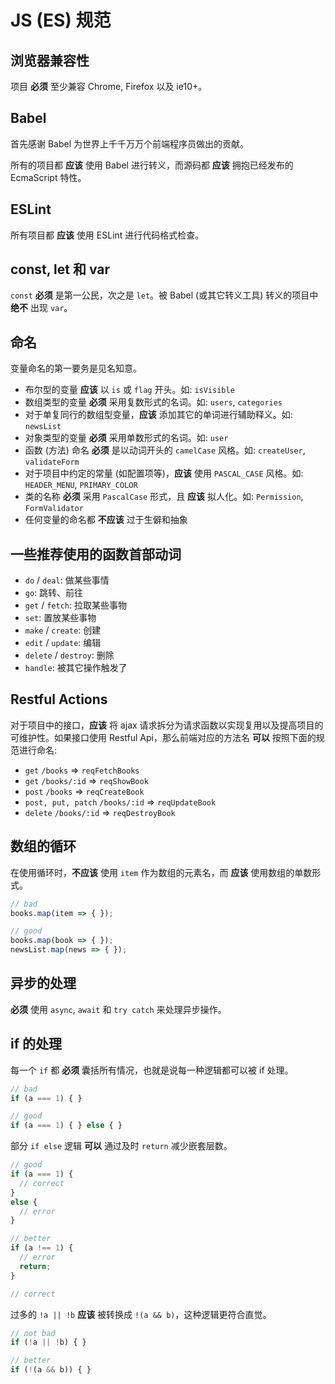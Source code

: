 # JS (ES) 规范

## 浏览器兼容性

项目 **必须** 至少兼容 Chrome, Firefox 以及 ie10+。

## Babel

首先感谢 Babel 为世界上千千万万个前端程序员做出的贡献。

所有的项目都 **应该** 使用 Babel 进行转义，而源码都 **应该** 拥抱已经发布的 EcmaScript 特性。

## ESLint

所有项目都 **应该** 使用 ESLint 进行代码格式检查。

## const, let 和 var

`const` **必须** 是第一公民，次之是 `let`。被 Babel (或其它转义工具) 转义的项目中 **绝不** 出现 `var`。

## 命名

变量命名的第一要务是见名知意。

- 布尔型的变量 **应该** 以 `is` 或 `flag` 开头。如: `isVisible`
- 数组类型的变量 **必须** 采用复数形式的名词。如: `users`, `categories`
- 对于单复同行的数组型变量，**应该** 添加其它的单词进行辅助释义。如: `newsList`
- 对象类型的变量 **必须** 采用单数形式的名词。如: `user`
- 函数 (方法) 命名 **必须** 是以动词开头的 `camelCase` 风格。如: `createUser`, `validateForm`
- 对于项目中约定的常量 (如配置项等)，**应该** 使用 `PASCAL_CASE` 风格。如: `HEADER_MENU`, `PRIMARY_COLOR`
- 类的名称 **必须** 采用 `PascalCase` 形式，且 **应该** 拟人化。如: `Permission`, `FormValidator`
- 任何变量的命名都 **不应该** 过于生僻和抽象

## 一些推荐使用的函数首部动词

- `do` / `deal`: 做某些事情
- `go`: 跳转、前往
- `get` / `fetch`: 拉取某些事物
- `set`: 置放某些事物
- `make` / `create`: 创建
- `edit` / `update`: 编辑
- `delete` / `destroy`: 删除
- `handle`: 被其它操作触发了

## Restful Actions

对于项目中的接口，**应该** 将 ajax 请求拆分为请求函数以实现复用以及提高项目的可维护性。如果接口使用 Restful Api，那么前端对应的方法名 **可以** 按照下面的规范进行命名:

- `get` `/books` => `reqFetchBooks`
- `get` `/books/:id` => `reqShowBook`
- `post` `/books` => `reqCreateBook`
- `post, put, patch` `/books/:id` => `reqUpdateBook`
- `delete` `/books/:id` => `reqDestroyBook`

## 数组的循环

在使用循环时，**不应该** 使用 `item` 作为数组的元素名，而 **应该** 使用数组的单数形式。

```js
// bad
books.map(item => { });

// good
books.map(book => { });
newsList.map(news => { });
```

## 异步的处理

**必须** 使用 `async`, `await` 和 `try catch` 来处理异步操作。

## if 的处理

每一个 `if` 都 **必须** 囊括所有情况，也就是说每一种逻辑都可以被 if 处理。

```js
// bad
if (a === 1) { }

// good
if (a === 1) { } else { }
```

部分 `if else` 逻辑 **可以** 通过及时 `return` 减少嵌套层数。

```js
// good
if (a === 1) {
  // correct
}
else {
  // error
}

// better
if (a !== 1) {
  // error
  return;
}

// correct
```

过多的 `!a || !b` **应该** 被转换成 `!(a && b)`，这种逻辑更符合直觉。

```js
// not bad
if (!a || !b) { }

// better
if (!(a && b)) { }
```
